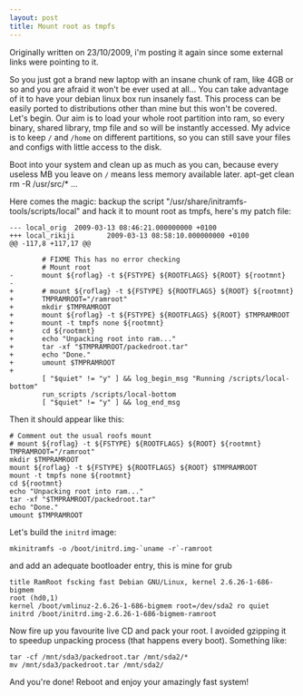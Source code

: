 ```yaml
---
layout: post
title: Mount root as tmpfs
---
```

Originally written on 23/10/2009, i'm posting it again since some external links were pointing to it.

So you just got a brand new laptop with an insane chunk of ram, like 4GB or so and you are afraid it won't be ever used at all... You can take advantage of it to have your debian linux box run insanely fast. This process can be easily ported to distributions other than mine but this won't be covered. Let's begin.
Our aim is to load your whole root partition into ram, so every binary, shared library, tmp file and so will be instantly accessed. My advice is to keep `/` and `/home` on different partitions, so you can still save your files and configs with little access to the disk.

Boot into your system and clean up as much as you can, because every useless MB you leave on `/` means less memory available later.
    apt-get clean
    rm -R /usr/src/*
    ...

Here comes the magic: backup the script "/usr/share/initramfs-tools/scripts/local" and hack it to mount root as tmpfs, here's my patch file:

    --- local_orig  2009-03-13 08:46:21.000000000 +0100
    +++ local_rikiji        2009-03-13 08:58:10.000000000 +0100
    @@ -117,8 +117,17 @@
     
            # FIXME This has no error checking
            # Mount root
    -       mount ${roflag} -t ${FSTYPE} ${ROOTFLAGS} ${ROOT} ${rootmnt}
    -
    +       # mount ${roflag} -t ${FSTYPE} ${ROOTFLAGS} ${ROOT} ${rootmnt}
    +       TMPRAMROOT="/ramroot"
    +       mkdir $TMPRAMROOT
    +       mount ${roflag} -t ${FSTYPE} ${ROOTFLAGS} ${ROOT} $TMPRAMROOT
    +       mount -t tmpfs none ${rootmnt}
    +       cd ${rootmnt}
    +       echo "Unpacking root into ram..."
    +       tar -xf "$TMPRAMROOT/packedroot.tar"
    +       echo "Done."
    +       umount $TMPRAMROOT
    +      
            [ "$quiet" != "y" ] && log_begin_msg "Running /scripts/local-bottom"
            run_scripts /scripts/local-bottom
            [ "$quiet" != "y" ] && log_end_msg

Then it should appear like this:

    # Comment out the usual roofs mount
    # mount ${roflag} -t ${FSTYPE} ${ROOTFLAGS} ${ROOT} ${rootmnt}
    TMPRAMROOT="/ramroot"
    mkdir $TMPRAMROOT
    mount ${roflag} -t ${FSTYPE} ${ROOTFLAGS} ${ROOT} $TMPRAMROOT
    mount -t tmpfs none ${rootmnt}
    cd ${rootmnt}
    echo "Unpacking root into ram..."
    tar -xf "$TMPRAMROOT/packedroot.tar"
    echo "Done."
    umount $TMPRAMROOT

Let's build the `initrd` image: 

    mkinitramfs -o /boot/initrd.img-`uname -r`-ramroot

and add an adequate bootloader entry, this is mine for grub

    title RamRoot fscking fast Debian GNU/Linux, kernel 2.6.26-1-686-bigmem
    root (hd0,1)
    kernel /boot/vmlinuz-2.6.26-1-686-bigmem root=/dev/sda2 ro quiet
    initrd /boot/initrd.img-2.6.26-1-686-bigmem-ramroot

Now fire up you favourite live CD and pack your root. I avoided gzipping it to speedup unpacking process (that happens every boot). Something like:

    tar -cf /mnt/sda3/packedroot.tar /mnt/sda2/*
    mv /mnt/sda3/packedroot.tar /mnt/sda2/

And you're done! Reboot and enjoy your amazingly fast system!

